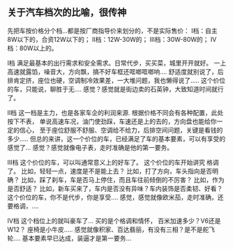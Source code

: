 ## 关于汽车档次的比喻，很传神

先把车按价格分个档...都是按厂商指导价来划分的，不是实际售价：
I档：自主8W以下的，合资12W以下的；
II档：12W-30W的；
III档：30W-80W的；
IV档：80W以上的。

I档
满足最基本的出行需求和安全需求。日常代步，买买菜，城里开开就好。
一上高速就露馅，噪音大，方向飘，搞不好车框还哐啷哐啷响....
舒适度就别说了，后排肯定挤，座位也硬，空调制冷效果差，一大堆问题，我也懒得说了.....
这个价位的车，只能说，聊胜于无....
感觉？感觉就是街边卖的石英钟，大致知道时间就行了。

II档
这一档是主力，也是各家车企的利润来源.
根据价格不同会有各种配置，此处按下不表，
单说高速车况，油门使劲踩，车速还是上的去的，方向盘也能给你一定的信心，
至于座位舒服不舒服、空调给不给力，后排空间问题，关键是看钱的多少.....
但总的来讲，这一个价位的车，已经满足了车的基本要素，可以有享受的感觉了...
感觉？感觉就像电子表，走时准确是他的第一要务。

III档
这个价位的车，可以叫通常意义上的好车了。
这个价位的车开始讲究 格调 了。
比如，轻轻一点，速度是不是能上去？
比如，打了方向，车头指向是否明确？
比如，踩了刹车，车是否马上停住，而且车往前倾倒的不厉害？
比如，作为是否舒适？
比如，新车买来了，车内是否没有异味？车内装饰是否柔韧、好看？
这个价位的车，你不是代步，你是享受....
感觉，感觉就像欧米茄，走时准确，还要格调，....

IV档
这个档位上的就叫豪车了...
买的是个格调和情怀，
百米加速多少？V6还是W12？
座椅是小牛皮.....
感觉就像积家、百达翡丽，有没有三相？是不是舵飞轮....
基本要素早已达成，装逼才是第一要务... 

